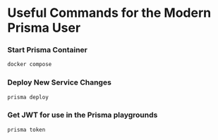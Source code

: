 # Useful Commands for the Modern Prisma User

### Start Prisma Container
```bash
docker compose 
```

### Deploy New Service Changes
```bash
prisma deploy
```

### Get JWT for use in the Prisma playgrounds
```bash
prisma token
```